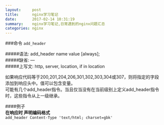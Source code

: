 ```yaml
---
layout:     post
title:      nginx学习笔记
date:       2017-02-14 10:31:19
summary:    nginx学习笔记,日常遇到的nginx问题汇总
categories: nginx 
---
```


###命令  ```add_header```  


#####语法:	add_header name value [always];  
#####缺省:	—  
#####上写文:	http, server, location, if in location  
  
如果响应代码等于200,201,204,206,301,302,303,304或307，则将指定的字段添加到响应头中。值可以包含变量。  
可能有几个add_header指令。当且仅当没有在当前级别上定义add_header指令时，这些指令从上一级继承。

####例子   
**在响应时 声明编码格式**  
```add_header Content-Type 'text/html; charset=gbk'```  
